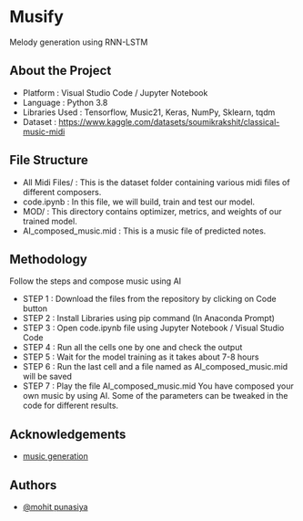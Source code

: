 
# Musify

Melody generation using RNN-LSTM





## About the Project
* Platform : Visual Studio Code / Jupyter Notebook
* Language : Python 3.8
* Libraries Used : Tensorflow, Music21, Keras, NumPy, Sklearn, tqdm
* Dataset : https://www.kaggle.com/datasets/soumikrakshit/classical-music-midi
## File Structure
* All Midi Files/ : This is the dataset folder containing various midi files of different composers.
* code.ipynb : In this file, we will build, train and test our model.
* MOD/ : This directory contains optimizer, metrics, and weights of our trained model.
* AI_composed_music.mid : This is a music file of predicted notes.


## Methodology
Follow the steps and compose music using AI

* STEP 1 : Download the files from the repository by clicking on Code button
* STEP 2 : Install Libraries using pip command (In Anaconda Prompt)
* STEP 3 : Open code.ipynb file using Jupyter Notebook / Visual Studio Code
* STEP 4 : Run all the cells one by one and check the output
* STEP 5 : Wait for the model training as it takes about 7-8 hours
* STEP 6 : Run the last cell and a file named as AI_composed_music.mid will be saved
* STEP 7 : Play the file AI_composed_music.mid You have composed your own music by using AI. Some of the parameters can be tweaked in the code for different results.
## Acknowledgements

 - [music generation](https://github.com/musikalkemist/generating-melodies-with-rnn-lstm)
 

## Authors

- [@mohit punasiya](https://github.com/MohitPunasiya)

